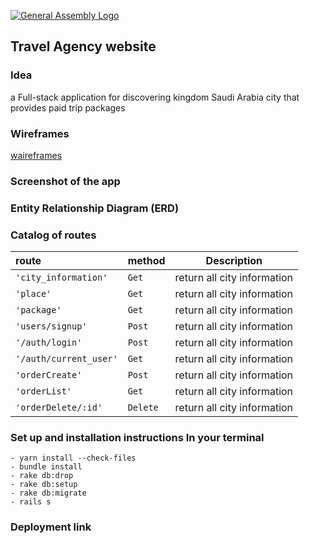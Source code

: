 [![General Assembly Logo](https://camo.githubusercontent.com/1a91b05b8f4d44b5bbfb83abac2b0996d8e26c92/687474703a2f2f692e696d6775722e636f6d2f6b6538555354712e706e67)](https://generalassemb.ly/education/web-development-immersive)

## Travel Agency website
### Idea
a Full-stack application for discovering kingdom Saudi Arabia city that provides paid trip packages  






### Wireframes
[waireframes](imageReadme/Homewaireframe.png)


###  Screenshot of the app


### Entity Relationship Diagram (ERD)
### Catalog of routes 
| route | method | Description |
|:-----------|:---------------|-------------|
| `'city_information'` | `Get` | return all city information |
| `'place'` | `Get` | return all city information |
| `'package'` | `Get` | return all city information |
| `'users/signup'` | `Post` | return all city information |
| `'/auth/login'` | `Post` | return all city information |
| `'/auth/current_user'` | `Get` | return all city information |
| `'orderCreate'` | `Post` | return all city information |
| `'orderList'` | `Get` | return all city information |
| `'orderDelete/:id'` | `Delete` | return all city information |

### Set up and installation instructions In your terminal
```
- yarn install --check-files
- bundle install
- rake db:drop 
- rake db:setup
- rake db:migrate
- rails s
```
### Deployment link 